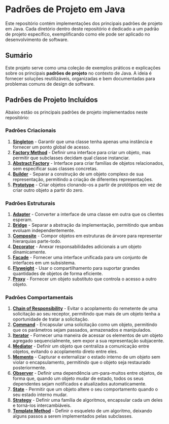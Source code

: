 # Padrões de Projeto em Java

Este repositório contém implementações dos principais padrões de projeto em Java. Cada diretório dentro deste repositório é dedicado a um padrão de projeto específico, exemplificando como ele pode ser aplicado no desenvolvimento de software.

## Sumário

Este projeto serve como uma coleção de exemplos práticos e explicações sobre os principais **padrões de projeto** no contexto de Java. A ideia é fornecer soluções reutilizáveis, organizadas e bem documentadas para problemas comuns de design de software.

## Padrões de Projeto Incluídos

Abaixo estão os principais padrões de projeto implementados neste repositório:

### Padrões Criacionais
1. **[Singleton](/src/main/java/io/tibetteixeira/creational/singleton)** - Garantir que uma classe tenha apenas uma instância e fornecer um ponto global de acesso.
2. **[Factory Method](/src/main/java/io/tibetteixeira/creational/factorymethod)** - Definir uma interface para criar um objeto, mas permitir que subclasses decidam qual classe instanciar.
3. **[Abstract Factory](/src/main/java/io/tibetteixeira/creational/abstractfactory)** - Interface para criar famílias de objetos relacionados, sem especificar suas classes concretas.
4. **[Builder](/src/main/java/io/tibetteixeira/creational/builder)** - Separar a construção de um objeto complexo de sua representação, permitindo a criação de diferentes representações.
5. **[Prototype](/src/main/java/io/tibetteixeira/creational/prototype)** - Criar objetos clonando-os a partir de protótipos em vez de criar outro objeto a partir do zero.

### Padrões Estruturais
1. **[Adapter](/src/main/java/io/tibetteixeira/structural/adapter)** - Converter a interface de uma classe em outra que os clientes esperam.
2. **[Bridge](/src/main/java/io/tibetteixeira/structural/bridge)** - Separar a abstração da implementação, permitindo que ambas evoluam independentemente.
3. **[Composite](/src/main/java/io/tibetteixeira/structural/composite)** - Compor objetos em estruturas de árvore para representar hierarquias parte-todo.
4. **[Decorator](/src/main/java/io/tibetteixeira/structural/decorator)** - Anexar responsabilidades adicionais a um objeto dinamicamente.
5. **[Facade](/src/main/java/io/tibetteixeira/structural/facade)** - Fornecer uma interface unificada para um conjunto de interfaces em um subsistema.
6. **[Flyweight](/src/main/java/io/tibetteixeira/structural/flyweight)** - Usar o compartilhamento para suportar grandes quantidades de objetos de forma eficiente.
7. **[Proxy](/src/main/java/io/tibetteixeira/structural/proxy)** - Fornecer um objeto substituto que controla o acesso a outro objeto.

### Padrões Comportamentais
1. **[Chain of Responsibility](/src/main/java/io/tibetteixeira/behavioral/chain)** - Evitar o acoplamento do remetente de uma solicitação ao seu receptor, permitindo que mais de um objeto tenha a oportunidade de tratar a solicitação.
2. **[Command](/src/main/java/io/tibetteixeira/behavioral/command)** - Encapsular uma solicitação como um objeto, permitindo que os parâmetros sejam passados, armazenados e manipulados.
3. **[Iterator](/src/main/java/io/tibetteixeira/behavioral/iterator)** - Fornecer uma maneira de acessar os elementos de um objeto agregado sequencialmente, sem expor a sua representação subjacente.
4. **[Mediator](/src/main/java/io/tibetteixeira/behavioral/mediator)** - Definir um objeto que centraliza a comunicação entre objetos, evitando o acoplamento direto entre eles.
5. **[Memento](/src/main/java/io/tibetteixeira/behavioral/memento)** - Capturar e externalizar o estado interno de um objeto sem violar o encapsulamento, permitindo que o objeto seja restaurado posteriormente.
6. **[Observer](/src/main/java/io/tibetteixeira/behavioral/observer)** - Definir uma dependência um-para-muitos entre objetos, de forma que, quando um objeto mudar de estado, todos os seus dependentes sejam notificados e atualizados automaticamente.
7. **[State](/src/main/java/io/tibetteixeira/behavioral/state)** - Permitir que um objeto altere o seu comportamento quando o seu estado interno mudar.
8. **[Strategy](/src/main/java/io/tibetteixeira/behavioral/strategy)** - Definir uma família de algoritmos, encapsular cada um deles e torná-los intercambiáveis.
9. **[Template Method](/src/main/java/io/tibetteixeira/behavioral/template)** - Definir o esqueleto de um algoritmo, deixando alguns passos a serem implementados pelas subclasses.
